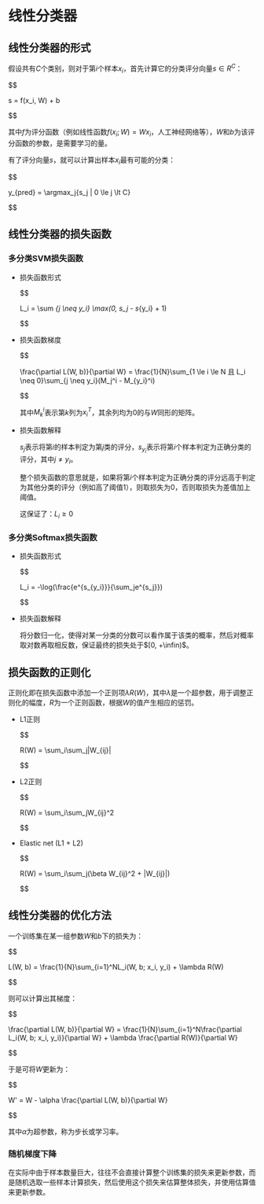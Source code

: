 # 线性分类器

## 线性分类器的形式

假设共有$C$个类别，则对于第$i$个样本$x_i$，首先计算它的分类评分向量$s \in R^C$：

$$

s = f(x_i, W) + b

$$

其中$f$为评分函数（例如线性函数$f(x_i; W) = Wx_i$，人工神经网络等），$W$和$b$为该评分函数的参数，是需要学习的量。

有了评分向量$s$，就可以计算出样本$x_i$最有可能的分类：

$$

y_{pred} = \argmax_j\{s_j | 0 \le j \lt C\}

$$

## 线性分类器的损失函数

### 多分类SVM损失函数

* 损失函数形式

  $$

  L_i = \sum _{j \neq y_i} \max(0, s_j - s_{y_i} + 1)

  $$

* 损失函数梯度
  
  $$

  \frac{\partial L(W, b)}{\partial W} = \frac{1}{N}\sum_{1 \le i \le N 且 L_i \neq 0}\sum_{j \neq y_i}(M_j^i - M_{y_i}^i)

  $$

  其中$M_k^i$表示第$k$列为$x_i^T$，其余列均为$\boldsymbol{} 0$的与$W$同形的矩阵。

* 损失函数解释

  $s_j$表示将第$i$的样本判定为第$j$类的评分，$s_{y_i}$表示将第$i$个样本判定为正确分类的评分，其中$j \neq y_i$。

  整个损失函数的意思就是，如果将第$i$个样本判定为正确分类的评分远高于判定为其他分类的评分（例如高了阈值$1$），则取损失为$0$，否则取损失为差值加上阈值。

  这保证了：$L_i \ge 0$

### 多分类Softmax损失函数

* 损失函数形式

  $$

  L_i = -\log(\frac{e^{s_{y_i}}}{\sum_je^{s_j}})

  $$

* 损失函数解释

  将分数归一化，使得对某一分类的分数可以看作属于该类的概率，然后对概率取对数再取相反数，保证最终的损失处于$[0, +\infin)$。

## 损失函数的正则化

正则化即在损失函数中添加一个正则项$\lambda R(W)$，其中$\lambda$是一个超参数，用于调整正则化的幅度，$R$为一个正则函数，根据$W$的值产生相应的惩罚。

* L1正则
  
  $$

  R(W) = \sum_i\sum_j|W_{ij}|

  $$

* L2正则
  
  $$

  R(W) = \sum_i\sum_jW_{ij}^2

  $$

* Elastic net (L1 + L2)
  
  $$

  R(W) = \sum_i\sum_j(\beta W_{ij}^2 + |W_{ij}|)

  $$

## 线性分类器的优化方法

一个训练集在某一组参数$W$和$b$下的损失为：

$$

L(W, b) = \frac{1}{N}\sum_{i=1}^NL_i(W, b; x_i, y_i) + \lambda R(W)

$$

则可以计算出其梯度：

$$

\frac{\partial L(W, b)}{\partial W} = \frac{1}{N}\sum_{i=1}^N\frac{\partial L_i(W, b; x_i, y_i)}{\partial W} + \lambda \frac{\partial R(W)}{\partial W}

$$

于是可将$W$更新为：

$$

W' = W - \alpha \frac{\partial L(W, b)}{\partial W}

$$

其中$\alpha$为超参数，称为步长或学习率。

### 随机梯度下降

在实际中由于样本数量巨大，往往不会直接计算整个训练集的损失来更新参数，而是随机选取一些样本计算损失，然后使用这个损失来估算整体损失，并使用估算值来更新参数。


